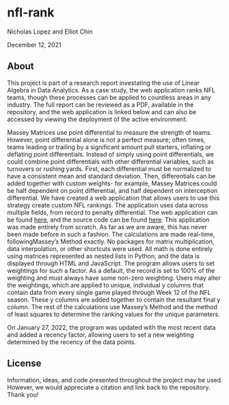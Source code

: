 # nfl-rank
Nicholas Lopez and Elliot Chin

December 12, 2021

## About
This project is part of a research report investating the use of Linear Algebra in Data Analytics. As a case study, the web application ranks NFL teams, though these processes can be applied to countless areas in any industry. The full report can be reviewed as a PDF, available in the repository, and the web application is linked below and can also be accessed by viewing the deployment of the active environment.

Massey Matrices use point differential to measure the strength of teams. However, point differential alone is not a perfect measure; often times, teams leading or trailing by a significant amount pull starters, inflating or deflating point differentials. Instead of simply using point differentials, we could combine point differentials with other differential variables, such as turnovers or rushing yards. First, each differential must be normalized to have a consistent mean and standard deviation. Then, differentials can be added together with custom weights- for example, Massey Matrices could be half dependent on point differential, and half dependent on interception differential. We have created a web application that allows users to use this strategy create custom NFL rankings. The application uses data across multiple fields, from record to penalty differential. The web application can be found [here](http://nflrank.herokuapp.com/), and the source code can be found [here](https://github.com/nrlopez03/nflrank). This application was made entirely from scratch. As far as we are aware, this has never been made before in such a fashion. The calculations are made real-time, followingMassey’s Method exactly. No packages for matrix multiplication, data interpolation, or other shortcuts were used. All math is done entirely using matrices represented as nested lists in Python, and the data is displayed through HTML and JavaScript. The program allows users to set weightings for such a factor. As a default, the record is set to 100% of the weighting and must always have some non-zero weighting. Users may alter the weightings, which are applied to unique, individual y columns that contain data from every single game played through Week 12 of the NFL season. These y columns are added together to contain the resultant final y column. The rest of the calculations use Massey’s Method and the method of least squares to determine the ranking values for the unique parameters.

On January 27, 2022, the program was updated with the most recent data and added a recency factor, allowing users to set a new weighting determined by the recency of the data points. 

## License
Information, ideas, and code presented throughout the project may be used. However, we would appreciate a citation and link back to the repository. Thank you! 